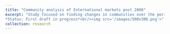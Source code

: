 ```yaml
---
title: "Community analysis of International markets post 2008"
excerpt: "Study focused on finding changes in communities over the period of 2008-2020, for networks made by India, Japan, China, Singapore, Hong Kong, US & UK. <br>
*Status: First draft in progress*<br/><img src='/images/500x300.png'>"
collection: research
---
```

